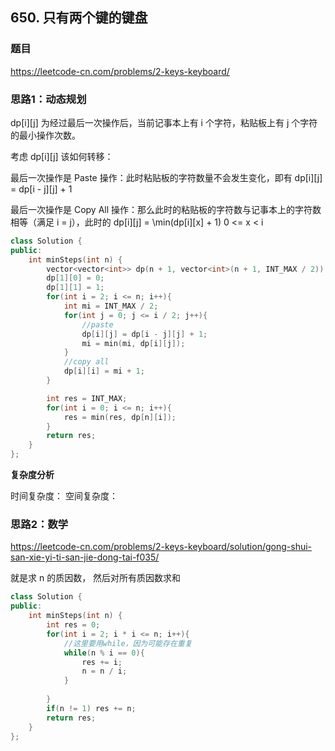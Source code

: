 ## 650. 只有两个键的键盘

### 题目

https://leetcode-cn.com/problems/2-keys-keyboard/

### 思路1：动态规划

dp[i][j] 为经过最后一次操作后，当前记事本上有 i 个字符，粘贴板上有 j 个字符的最小操作次数。

考虑 dp[i][j] 该如何转移：

最后一次操作是 Paste 操作：此时粘贴板的字符数量不会发生变化，即有 dp[i][j] = dp[i - j][j] + 1

最后一次操作是 Copy All 操作：那么此时的粘贴板的字符数与记事本上的字符数相等（满足 i = j），此时的 dp[i][j] = \min(dp[i][x] + 1) 0 <= x < i

```C++
class Solution {
public:
    int minSteps(int n) {
        vector<vector<int>> dp(n + 1, vector<int>(n + 1, INT_MAX / 2));        
        dp[1][0] = 0;
        dp[1][1] = 1;
        for(int i = 2; i <= n; i++){
            int mi = INT_MAX / 2;
            for(int j = 0; j <= i / 2; j++){
                //paste
                dp[i][j] = dp[i - j][j] + 1;
                mi = min(mi, dp[i][j]);
            }
            //copy all
            dp[i][i] = mi + 1;
        }

        int res = INT_MAX;
        for(int i = 0; i <= n; i++){
            res = min(res, dp[n][i]);
        }
        return res;
    }
};
```

**复杂度分析**

时间复杂度：
空间复杂度：


### 思路2：数学

https://leetcode-cn.com/problems/2-keys-keyboard/solution/gong-shui-san-xie-yi-ti-san-jie-dong-tai-f035/

就是求 n 的质因数， 然后对所有质因数求和

```C++
class Solution {
public:
    int minSteps(int n) {
        int res = 0;
        for(int i = 2; i * i <= n; i++){
            //这里要用while，因为可能存在重复
            while(n % i == 0){
                res += i;
                n = n / i;
            } 
          
        }
        if(n != 1) res += n;
        return res;
    }
};
```